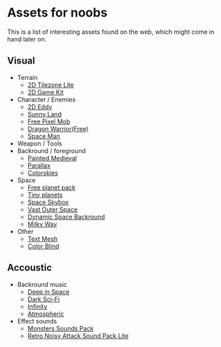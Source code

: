 # Assets for noobs #

This is a list of interesting assets found on the web, which might come in hand later on.

## Visual ##

* Terrain
  * [2D Tilezone Lite](https://assetstore.unity.com/packages/tools/sprite-management/2d-tilezone-lite-69963)
  * [2D Game Kit](https://assetstore.unity.com/packages/essentials/tutorial-projects/2d-game-kit-107098)
* Character / Enemies
  * [2D Eddy](https://assetstore.unity.com/packages/2d/characters/2d-eddy-112501)
  * [Sunny Land](https://assetstore.unity.com/packages/2d/characters/sunny-land-103349)
  * [Free Pixel Mob](https://assetstore.unity.com/packages/2d/characters/free-pixel-mob-113577)
  * [Dragon Warrior(Free)](https://assetstore.unity.com/packages/2d/characters/dragon-warrior-free-93896)
  * [Space Man](https://assetstore.unity.com/packages/3d/characters/humanoids/free-animated-space-man-61548)
* Weapon / Tools
* Backround / foreground
  * [Painted Medieval](https://assetstore.unity.com/packages/2d/environments/painted-hq-2d-forest-medieval-background-97738)
  * [Parallax](https://assetstore.unity.com/packages/tools/particles-effects/script-for-create-2d-background-with-parallax-97129)
  * [Colorskies](https://assetstore.unity.com/packages/2d/textures-materials/sky/colorskies-91541)
* Space
  * [Free planet pack](https://assetstore.unity.com/packages/2d/textures-materials/planets-with-space-background-in-flat-style-95983)
  * [Tiny planets](https://assetstore.unity.com/packages/2d/textures-materials/tiny-planets-6577)
  * [Space Skybox](https://assetstore.unity.com/packages/2d/textures-materials/sky/10-space-skyboxes-105665)
  * [Vast Outer Space](https://assetstore.unity.com/packages/3d/environments/sci-fi/vast-outer-space-38913)
  * [Dynamic Space Backround](https://assetstore.unity.com/packages/2d/textures-materials/dynamic-space-background-lite-104606)
  * [Milky Way](https://assetstore.unity.com/packages/2d/textures-materials/milky-way-skybox-94001)
* Other
  * [Text Mesh](https://assetstore.unity.com/packages/essentials/beta-projects/textmesh-pro-84126)
  * [Color Blind](https://assetstore.unity.com/packages/vfx/shaders/fullscreen-camera-effects/colorblind-effect-76360)

## Accoustic ##

* Backround music
  * [Deep in Space](https://assetstore.unity.com/packages/audio/music/electronic/deep-in-space-88071)
  * [Dark Sci-Fi](https://assetstore.unity.com/packages/audio/music/electronic/dark-sci-fi-music-pack-49862)
  * [Infinity](https://assetstore.unity.com/packages/audio/music/infinity-free-track-108690)
  * [Atmospheric](https://assetstore.unity.com/packages/audio/music/sci-fi-music-pack-1-105576)
* Effect sounds
  * [Monsters Sounds Pack](https://assetstore.unity.com/packages/audio/monsters-sounds-pack-45615)
  * [Retro Noisy Attack Sound Pack Lite](https://assetstore.unity.com/packages/audio/sound-fx/retro-noisy-attack-sound-pack-lite-69423)
